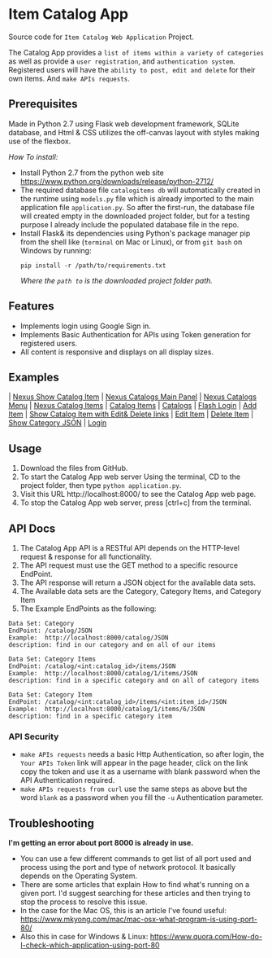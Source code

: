 # Item Catalog App
Source code for `Item Catalog Web Application` Project.

The Catalog App provides a `list of items within a variety of categories` as well as provide a `user registration`, and `authentication system`. Registered users will have the `ability to post, edit and delete` for their own items. And `make APIs requests`.

## Prerequisites

Made in Python 2.7 using Flask web development framework, SQLite database, and Html & CSS utilizes the off-canvas layout with styles making use of the flexbox.

*How To install:*
  * Install Python 2.7 from the python web site https://www.python.org/downloads/release/python-2712/
  * The required database file `catalogitems db` will automatically created in the runtime using `models.py` file which is already imported to the main application file `application.py`. So after the first-run, the database file will created empty in the downloaded project folder, but for a testing purpose I already include the populated database file in the repo.
  * Install Flask& its dependencies using Python's package manager pip from the shell like (`terminal` on Mac or Linux), or from `git bash` on Windows by running:
      ```
      pip install -r /path/to/requirements.txt
      ```
      *Where the `path to` is the downloaded project folder path.*

## Features

* Implements login using Google Sign in.
* Implements Basic Authentication for APIs using Token generation for registered users.
* All content is responsive and displays on all display sizes.

## Examples

| [Nexus Show Catalog Item](https://1.bp.blogspot.com/-DnwkCmvYsUU/Xauz5krq_0I/AAAAAAAAAWE/CsGblMUevXEp53THGj1ZA_eE7jlnXNluwCLcBGAsYHQ/s1600/2019-10-19%2B%25283%2529NexasShowCatalogItem.png)
| [Nexus Catalogs Main Panel](https://1.bp.blogspot.com/-MMD0n0FmZcc/Xauz0iUrwiI/AAAAAAAAAV8/zgAPqVeJX2McYEAey7Y0dyGUzxC-xLU0gCLcBGAsYHQ/s1600/2019-10-19%2B%25284%2529NexasCatalogsRight.png)
| [Nexus Catalogs Menu](https://1.bp.blogspot.com/-R3NT58Rr5xw/Xauz0x6aylI/AAAAAAAAAWA/px5tVCiU-KcKsuPu4xePVZSVFd9pXcY3QCLcBGAsYHQ/s1600/2019-10-19%2B%25285%2529NexasCatalogsMenu.png)
| [Nexus Catalog Items](https://1.bp.blogspot.com/-ulAOxQ6MLUg/Xauz6sndPQI/AAAAAAAAAWI/A40QXValeWY8HZ-1693n2rnZnnZs-d7rACLcBGAsYHQ/s1600/2019-10-19%2B%25286%2529NexasCatalogItems.png)
| [Catalog Items](https://1.bp.blogspot.com/-nGpZ3iIxQPM/Xauz6-ai5tI/AAAAAAAAAWM/qd8BRRDxTckET60atrzJ1eRoq0yuyToIwCLcBGAsYHQ/s1600/2019-10-19%2B%25287%2529CatalogItems.png)
| [Catalogs](https://1.bp.blogspot.com/-rskUyaBmRYA/Xauz7b_PvxI/AAAAAAAAAWQ/aGOAxqUtGqYdB00y4pu2uTXKAmLimTy6ACLcBGAsYHQ/s1600/2019-10-19%2B%25288%2529Catalogs.png)
| [Flash Login](https://1.bp.blogspot.com/-oQ5MEHT-sPg/Xauz7gmbVAI/AAAAAAAAAWU/N_5Or9qffRQf70gU3WVJzfzr2Om7WB4GACLcBGAsYHQ/s1600/2019-10-19%2B%25289%2529Flash.png)
| [Add Item](https://1.bp.blogspot.com/-fqBXLT7wt_o/XauzwlBO6KI/AAAAAAAAAVk/PLPJHa4KVT4LBPTDqiaICwlOYS15nSFowCLcBGAsYHQ/s1600/2019-10-19%2B%252810%2529Add.png)
| [Show Catalog Item with Edit& Delete links](https://1.bp.blogspot.com/-Kbiigp__8Zw/Xauzwhca6mI/AAAAAAAAAVs/GsE4b0Aa06syQNcsnQaJFvwyAvjsiI66gCLcBGAsYHQ/s1600/2019-10-19%2B%252811%2529ShowCatalogItem.png)
| [Edit Item](https://1.bp.blogspot.com/-tKEgR4UIklg/XauzwoS5fwI/AAAAAAAAAVo/P8Jf8_n7t9kma6_vaJnqaOw1oUe1ey1sgCLcBGAsYHQ/s1600/2019-10-19%2B%252812%2529Edit.png)
| [Delete Item](https://1.bp.blogspot.com/-pRd7YATQmUQ/Xauzxl-KKmI/AAAAAAAAAVw/pbIRkWyyjuAudEVrc3KOwzanU9WiuPERACLcBGAsYHQ/s1600/2019-10-19%2B%252813%2529Delete.png)
| [Show Category JSON](https://1.bp.blogspot.com/-2xTVfM8py7Y/XauzyH3iuMI/AAAAAAAAAV0/fEH1CPq6Rg41WTMlgOtNd8GwXfoSvc20ACLcBGAsYHQ/s1600/2019-10-19%2B%252814%2529JSON.png)
| [Login](https://1.bp.blogspot.com/-eBFI33Otl14/XbBO-YyhrZI/AAAAAAAAAXI/-o40tYoOiAMoipprheExyNw3pF-4qDSPQCLcBGAsYHQ/s1600/2019-10-23-Login.png)

## Usage

1. Download the files from GitHub.
2. To start the Catalog App web server Using the terminal, CD to the project folder, then type `python application.py`.
3. Visit this URL http://localhost:8000/ to see the Catalog App web page.
4. To stop the Catalog App web server, press [ctrl+c] from the terminal.

## API Docs

1. The Catalog App API is a RESTful API depends on the HTTP-level request & response for all functionality.
2. The API request must use the GET method to a specific resource EndPoint.
3. The API response will return a JSON object for the available data sets.
4. The Available data sets are the Category, Category Items, and Category Item
5. The Example EndPoints as the following:
  ```
  Data Set: Category
  EndPoint: /catalog/JSON
  Example:  http://localhost:8000/catalog/JSON
  description: find in our category and on all of our items

  Data Set: Category Items
  EndPoint: /catalog/<int:catalog_id>/items/JSON
  Example:  http://localhost:8000/catalog/1/items/JSON
  description: find in a specific category and on all of category items

  Data Set: Category Item
  EndPoint: /catalog/<int:catalog_id>/items/<int:item_id>/JSON
  Example:  http://localhost:8000/catalog/1/items/6/JSON
  description: find in a specific category item
  ```
  ### API Security

  * `make APIs requests` needs a basic Http Authentication, so after login, the `Your APIs Token` link will appear in the page header, click on the link copy the token and use it as a username with blank password when the API Authentication required.
  * `make APIs requests from curl` use the same steps as above but the word `blank` as a password when you fill the `-u` Authentication parameter.

## Troubleshooting

**I'm getting an error about port 8000 is already in use.**
* You can use a few different commands to get list of all port used and process using the port and type of network protocol. It basically depends on the Operating System.
* There are some articles that explain How to find what's running on a given port. I'd suggest searching for these articles and then trying to stop the process to resolve this issue.
* In the case for the Mac OS, this is an article I've found useful: https://www.mkyong.com/mac/mac-osx-what-program-is-using-port-80/
* Also this in case for Windows & Linux: https://www.quora.com/How-do-I-check-which-application-using-port-80
